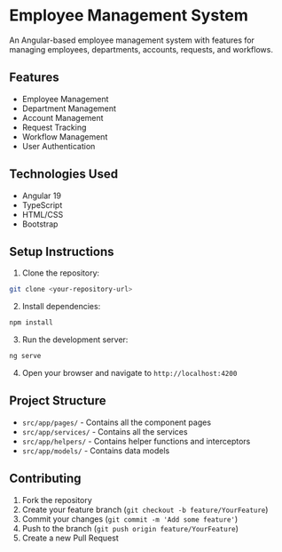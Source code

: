 # Employee Management System

An Angular-based employee management system with features for managing employees, departments, accounts, requests, and workflows.

## Features

- Employee Management
- Department Management
- Account Management
- Request Tracking
- Workflow Management
- User Authentication

## Technologies Used

- Angular 19
- TypeScript
- HTML/CSS
- Bootstrap

## Setup Instructions

1. Clone the repository:
```bash
git clone <your-repository-url>
```

2. Install dependencies:
```bash
npm install
```

3. Run the development server:
```bash
ng serve
```

4. Open your browser and navigate to `http://localhost:4200`

## Project Structure

- `src/app/pages/` - Contains all the component pages
- `src/app/services/` - Contains all the services
- `src/app/helpers/` - Contains helper functions and interceptors
- `src/app/models/` - Contains data models

## Contributing

1. Fork the repository
2. Create your feature branch (`git checkout -b feature/YourFeature`)
3. Commit your changes (`git commit -m 'Add some feature'`)
4. Push to the branch (`git push origin feature/YourFeature`)
5. Create a new Pull Request
